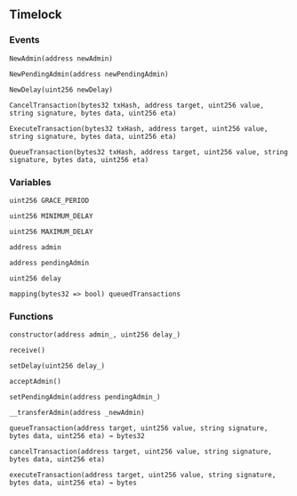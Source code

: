 ## Timelock





### Events
```solidity
NewAdmin(address newAdmin)
```





```solidity
NewPendingAdmin(address newPendingAdmin)
```





```solidity
NewDelay(uint256 newDelay)
```





```solidity
CancelTransaction(bytes32 txHash, address target, uint256 value, string signature, bytes data, uint256 eta)
```





```solidity
ExecuteTransaction(bytes32 txHash, address target, uint256 value, string signature, bytes data, uint256 eta)
```





```solidity
QueueTransaction(bytes32 txHash, address target, uint256 value, string signature, bytes data, uint256 eta)
```






### Variables
```solidity
uint256 GRACE_PERIOD
```

```solidity
uint256 MINIMUM_DELAY
```

```solidity
uint256 MAXIMUM_DELAY
```

```solidity
address admin
```

```solidity
address pendingAdmin
```

```solidity
uint256 delay
```

```solidity
mapping(bytes32 => bool) queuedTransactions
```


### Functions
```solidity
constructor(address admin_, uint256 delay_)
```





```solidity
receive()
```





```solidity
setDelay(uint256 delay_)
```





```solidity
acceptAdmin()
```





```solidity
setPendingAdmin(address pendingAdmin_)
```





```solidity
__transferAdmin(address _newAdmin)
```





```solidity
queueTransaction(address target, uint256 value, string signature, bytes data, uint256 eta) → bytes32
```





```solidity
cancelTransaction(address target, uint256 value, string signature, bytes data, uint256 eta)
```





```solidity
executeTransaction(address target, uint256 value, string signature, bytes data, uint256 eta) → bytes
```





